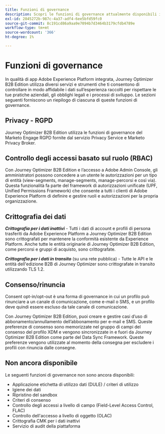 ```yaml
---
title: Funzioni di governance
description: Scopri le funzioni di governance attualmente disponibili in Journey Optimizer B2B Edition.
exl-id: 2845272b-987c-4a37-adf4-6ee5bfd59fc0
source-git-commit: 8c191cd86a9aa9e7094b7d3464b3179cfdb4789e
workflow-type: tm+mt
source-wordcount: '366'
ht-degree: 1%

---
```


# Funzioni di governance

In qualità di app Adobe Experience Platform integrata, Journey Optimizer B2B Edition utilizza diversi servizi e strumenti che ti consentono di controllare in modo affidabile i dati sull’esperienza raccolti per rispettare le tue pratiche aziendali, gli obblighi legali e i processi di sviluppo. Le sezioni seguenti forniscono un riepilogo di ciascuna di queste funzioni di governance.

## Privacy - RGPD

Journey Optimizer B2B Edition utilizza le funzioni di governance del Marketo Engage RGPD fornite dal servizio Privacy Service e Marketo Privacy Broker.

## Controllo degli accessi basato sul ruolo (RBAC)

Con Journey Optimizer B2B Edition e l’accesso a Adobe Admin Console, gli amministratori possono concedere a un utente le autorizzazioni per un tipo di entità (view-segments, manage-segments, manage-percorsi e così via). Questa funzionalità fa parte del framework di autorizzazioni unificate (UPF, Unified Permissions Framework) che consente a tutti i clienti di Adobe Experience Platform di definire e gestire ruoli e autorizzazioni per la propria organizzazione.

## Crittografia dei dati

**_Crittografia per i dati inattivi_** - Tutti i dati di account e profili di persona trasferiti da Adobe Experience Platform a Journey Optimizer B2B Edition sono crittografati per mantenere la conformità esistente da Experience Platform. Anche tutte le entità originarie di Journey Optimizer B2B Edition, come percorsi e gruppi di acquisto, sono crittografate.

**_Crittografia per i dati in transito_** (su una rete pubblica) - Tutte le API e le entità dell&#39;edizione B2B di Journey Optimizer sono crittografate in transito utilizzando TLS 1.2.

## Consenso/rinuncia

Consent opt-in/opt-out è una forma di governance in cui un profilo può rinunciare a un canale di comunicazione, come e-mail o SMS, e un profilo deve quindi essere escluso da tale canale di comunicazione.

Con Journey Optimizer B2B Edition, puoi creare e gestire casi d’uso di abbonamento/annullamento dell’abbonamento per e-mail e SMS. Queste preferenze di consenso sono memorizzate nel gruppo di campi del consenso del profilo XDM e vengono sincronizzate in e fuori da Journey Optimizer B2B Edition come parte del Data Sync Framework. Queste preferenze vengono utilizzate al momento della consegna per escludere i profili con rinuncia dalle consegne.

## Non ancora disponibile

Le seguenti funzioni di governance non sono ancora disponibili:

* Applicazione etichetta di utilizzo dati (DULE) / criteri di utilizzo
* Igiene dei dati
* Ripristino del sandbox
* Criteri di consenso
* Controllo degli accessi a livello di campo (Field-Level Access Control, FLAC)
* Controllo dell&#39;accesso a livello di oggetto (OLAC)
* Crittografia CMK per i dati inattivi
* Servizio di audit della piattaforma
